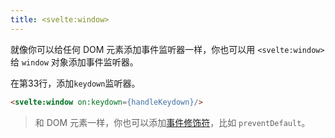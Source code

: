 ```yaml
---
title: <svelte:window>
---
```


就像你可以给任何 DOM 元素添加事件监听器一样，你也可以用 `<svelte:window>` 给 `window` 对象添加事件监听器。

在第33行，添加`keydown`监听器。

```html
<svelte:window on:keydown={handleKeydown}/>
```

> 和 DOM 元素一样，你也可以添加[事件修饰符](tutorial/event-modifiers)，比如 `preventDefault`。
